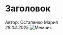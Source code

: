 # Заголовок
Автор: Остапенко Мария  
*28.04.2025*
![Мемчик](https://in.pinterest.com/pin/16184879906346574/)